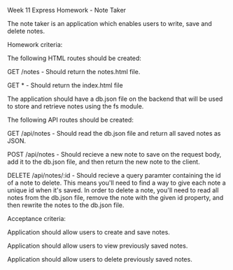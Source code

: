 Week 11 Express Homework - Note Taker

The note taker is an application which enables users to write, save and delete notes.

Homework criteria:

The following HTML routes should be created:

GET /notes - Should return the notes.html file.

GET \* - Should return the index.html file

The application should have a db.json file on the backend that will be used to store and retrieve notes using the fs module.

The following API routes should be created:

GET /api/notes - Should read the db.json file and return all saved notes as JSON.

POST /api/notes - Should recieve a new note to save on the request body, add it to the db.json file, and then return the new note to the client.

DELETE /api/notes/:id - Should recieve a query paramter containing the id of a note to delete. This means you'll need to find a way to give each note a unique id when it's saved. In order to delete a note, you'll need to read all notes from the db.json file, remove the note with the given id property, and then rewrite the notes to the db.json file.

Acceptance criteria:

Application should allow users to create and save notes.

Application should allow users to view previously saved notes.

Application should allow users to delete previously saved notes.

